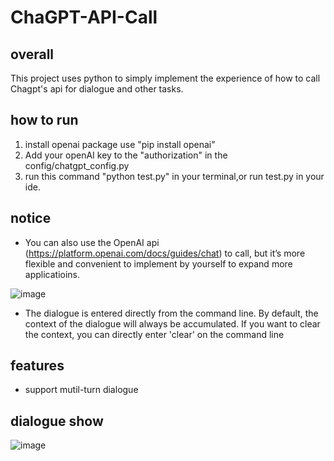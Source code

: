 # ChaGPT-API-Call

## overall
This project uses python to simply implement the experience of how to call Chagpt's api for dialogue and other tasks.

## how to run
1. install openai package use "pip install openai"
2. Add your openAI key to the "authorization" in the config/chatgpt_config.py
3. run this command "python test.py" in your terminal,or run test.py in your ide.

## notice
- You can also use the OpenAI api (https://platform.openai.com/docs/guides/chat) to call, but it’s more flexible and convenient to implement by yourself to expand more applicatioins.

![image](https://user-images.githubusercontent.com/17317538/222936144-e1b52aa2-b400-4680-a2cb-7dd7ffd99a93.png)

- The dialogue is entered directly from the command line. By default, the context of the dialogue will always be accumulated. If you want to clear the context, you can directly enter 'clear' on the command line

## features
- support mutil-turn dialogue

## dialogue show
![image](https://user-images.githubusercontent.com/17317538/222916920-4bf3a9bc-68de-4e3d-86b4-12881c5c6926.png)

